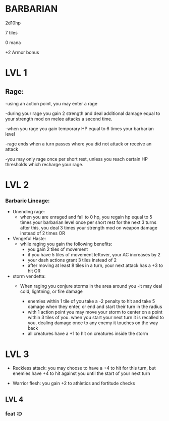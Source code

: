 # BARBARIAN

2d10hp

7 tiles

0 mana

+2 Armor bonus

# LVL 1

## Rage:
-using an action point, you may enter a rage

-during your rage you gain 2 strength and deal additional damage equal to your strength mod on melee attacks a second time.

-when you rage you gain temporary HP equal to 6 times your barbarian level

-rage ends when a turn passes where you did not attack or receive an attack

-you may only rage once per short rest, unless you reach certain HP thresholds which recharge your rage.


# LVL 2

### Barbaric Lineage:

* Unending rage:
   - when you are enraged and fall to 0 hp, you regain hp equal to 5 times your barbarian level once per short rest
      for the next 3 turns after this, you deal 3 times your strength mod on weapon damage instead of 2 times
 OR
* Vengeful Haste:
   - while raging you gain the following benefits:
      - you gain 2 tiles of movement
      - if you have 5 tiles of movement leftover, your AC increases by 2
      - your dash actions grant 3 tiles instead of 2
      - after moving at least 8 tiles in a turn, your next attack has a +3 to hit
 OR
* storm vendetta:
   - When raging you conjure storms in the area around you
   -it may deal cold, lightning, or fire damage

      - enemies within 1 tile of you take a -2 penalty to hit and take 5 damage when they enter, or end and start their turn in the radius
      - with 1 action point you may move your storm to center on a point within 3 tiles of you. when you start your next turn it is recalled to you, dealing damage once to any enemy it touches on the way back
      - all creatures have a +1 to hit on creatures inside the storm


# LVL 3

* Reckless attack:
you may choose to have a +4 to hit for this turn, but enemies have +4 to hit against you until the start of your next turn

* Warrior flesh:
  you gain +2 to athletics and fortitude checks
## LVL 4
### feat :D
 
